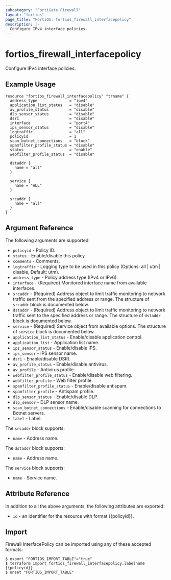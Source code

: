 ```yaml
---
subcategory: "FortiGate Firewall"
layout: "fortios"
page_title: "FortiOS: fortios_firewall_interfacepolicy"
description: |-
  Configure IPv4 interface policies.
---
```


# fortios_firewall_interfacepolicy
Configure IPv4 interface policies.

## Example Usage

```hcl
resource "fortios_firewall_interfacepolicy" "trname" {
  address_type              = "ipv4"
  application_list_status   = "disable"
  av_profile_status         = "disable"
  dlp_sensor_status         = "disable"
  dsri                      = "disable"
  interface                 = "port4"
  ips_sensor_status         = "disable"
  logtraffic                = "all"
  policyid                  = 1
  scan_botnet_connections   = "block"
  spamfilter_profile_status = "disable"
  status                    = "enable"
  webfilter_profile_status  = "disable"

  dstaddr {
    name = "all"
  }

  service {
    name = "ALL"
  }

  srcaddr {
    name = "all"
  }
}
```

## Argument Reference

The following arguments are supported:

* `policyid` - Policy ID.
* `status` - Enable/disable this policy.
* `comments` - Comments.
* `logtraffic` - Logging type to be used in this policy (Options: all | utm | disable, Default: utm).
* `address_type` - Policy address type (IPv4 or IPv6).
* `interface` - (Required) Monitored interface name from available interfaces.
* `srcaddr` - (Required) Address object to limit traffic monitoring to network traffic sent from the specified address or range. The structure of `srcaddr` block is documented below.
* `dstaddr` - (Required) Address object to limit traffic monitoring to network traffic sent to the specified address or range. The structure of `dstaddr` block is documented below.
* `service` - (Required) Service object from available options. The structure of `service` block is documented below.
* `application_list_status` - Enable/disable application control.
* `application_list` - Application list name.
* `ips_sensor_status` - Enable/disable IPS.
* `ips_sensor` - IPS sensor name.
* `dsri` - Enable/disable DSRI.
* `av_profile_status` - Enable/disable antivirus.
* `av_profile` - Antivirus profile.
* `webfilter_profile_status` - Enable/disable web filtering.
* `webfilter_profile` - Web filter profile.
* `spamfilter_profile_status` - Enable/disable antispam.
* `spamfilter_profile` - Antispam profile.
* `dlp_sensor_status` - Enable/disable DLP.
* `dlp_sensor` - DLP sensor name.
* `scan_botnet_connections` - Enable/disable scanning for connections to Botnet servers.
* `label` - Label.

The `srcaddr` block supports:

* `name` - Address name.

The `dstaddr` block supports:

* `name` - Address name.

The `service` block supports:

* `name` - Service name.


## Attribute Reference

In addition to all the above arguments, the following attributes are exported:
* `id` - an identifier for the resource with format {{policyid}}.

## Import

Firewall InterfacePolicy can be imported using any of these accepted formats:
```
$ export "FORTIOS_IMPORT_TABLE"="true"
$ terraform import fortios_firewall_interfacepolicy.labelname {{policyid}}
$ unset "FORTIOS_IMPORT_TABLE"
```
